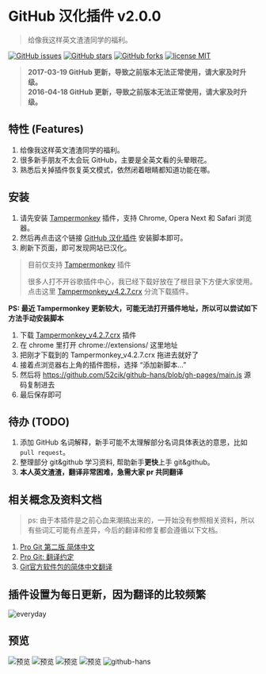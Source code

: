 # GitHub 汉化插件 v2.0.0

> 给像我这样英文渣渣同学的福利。

  [![GitHub issues][issues-image]][issues-url]
  [![GitHub stars][stars-image]][stars-url]
  [![GitHub forks][forks-image]][forks-url]
  [![license MIT][license-image]][license-url]


> **2017-03-19 GitHub 更新，导致之前版本无法正常使用，请大家及时升级。**  
> **2016-04-18 GitHub 更新，导致之前版本无法正常使用，请大家及时升级。**


## 特性 (Features)

1. 给像我这样英文渣渣同学的福利。
2. 很多新手朋友不太会玩 GitHub，主要是全英文看的头晕眼花。
3. 熟悉后关掉插件恢复英文模式，依然闭着眼睛都知道功能在哪。


## 安装

1. 请先安装 [Tampermonkey][1] 插件，支持 Chrome, Opera Next 和 Safari 浏览器。
2. 然后再点击这个链接 [GitHub 汉化插件][2] 安装脚本即可。
3. 刷新下页面，即可发现网站已汉化。

> 目前仅支持 [Tampermonkey][1] 插件
>
> 很多人打不开谷歌插件中心，我已经下载好放在了根目录下方便大家使用。  
> 点击这里 [Tampermonkey_v4.2.7.crx][Tampermonkey] 分流下载插件。


**PS: 最近 Tampermonkey 更新较大，可能无法打开插件地址，所以可以尝试如下方法手动安装脚本**  

1. 下载 [Tampermonkey_v4.2.7.crx][Tampermonkey] 插件
2. 在 chrome 里打开 chrome://extensions/ 这里地址
3. 把刚才下载到的 Tampermonkey_v4.2.7.crx 拖进去就好了
4. 接着点浏览器右上角的插件图标，选择 “添加新脚本...”
5. 然后将 https://github.com/52cik/github-hans/blob/gh-pages/main.js 源码复制进去
6. 最后保存即可


## 待办 (TODO)

1. 添加 GitHub 名词解释，新手可能不太理解部分名词具体表达的意思，比如 `pull request`。
2. 整理部分 git&github 学习资料, 帮助新手**更快**上手 git&github。
3. **本人英文渣渣，翻译非常困难，急需大家 pr 共同翻译**


## 相关概念及资料文档

> ps: 由于本插件是之前心血来潮搞出来的，一开始没有参照相关资料，所以有些词汇可能有点差异，今后的翻译和修复都会遵循以下文档。

1. [Pro Git 第二版 简体中文](https://www.gitbook.com/book/bingohuang/progit2/details)
2. [Pro Git: 翻译约定](https://github.com/progit/progit2-zh/blob/master/TRANSLATION_NOTES.asc)
3. [Git官方软件包的简体中文翻译](https://github.com/git/git/blob/master/po/zh_CN.po)

## 插件设置为每日更新，因为翻译的比较频繁

  ![everyday][everyday]


## 预览

  ![预览][png-1]
  ![预览][png-2]
  ![预览][png-3]
  ![预览][png-4]
  ![github-hans][github-hans]


[1]: http://tampermonkey.net/ "Tampermonkey"
[2]: https://openuserjs.org/install/52cik/GitHub_%E6%B1%89%E5%8C%96%E6%8F%92%E4%BB%B6.user.js "GitHub 汉化插件"

[png-1]: https://raw.githubusercontent.com/52cik/github-hans/gh-pages/preview/1.png
[png-2]: https://raw.githubusercontent.com/52cik/github-hans/gh-pages/preview/2.png
[png-3]: https://raw.githubusercontent.com/52cik/github-hans/gh-pages/preview/3.png
[png-4]: https://raw.githubusercontent.com/52cik/github-hans/gh-pages/preview/4.png
[everyday]: https://raw.githubusercontent.com/52cik/github-hans/gh-pages/preview/everyday.png
[github-hans]: https://raw.githubusercontent.com/52cik/github-hans/gh-pages/preview/github-hans.gif "github-hans"

[Tampermonkey]: http://www.52cik.com/github-hans/Tampermonkey_v4.2.7.crx "Tampermonkey"


[issues-url]: https://github.com/52cik/github-hans/issues
[issues-image]: https://img.shields.io/github/issues/52cik/github-hans.svg

[stars-url]: https://github.com/52cik/github-hans/stargazers
[stars-image]: https://img.shields.io/github/stars/52cik/github-hans.svg

[forks-url]: https://github.com/52cik/github-hans/network
[forks-image]: https://img.shields.io/github/forks/52cik/github-hans.svg

[license-url]: https://opensource.org/licenses/MIT
[license-image]: https://img.shields.io/badge/license-MIT-blue.svg
